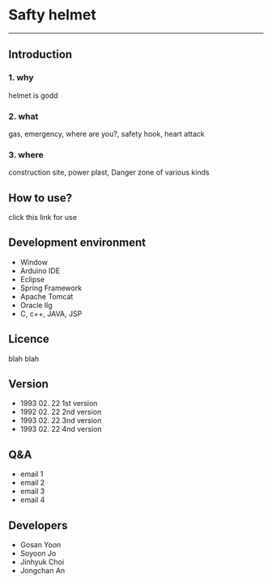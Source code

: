 # Safty helmet
------
## Introduction
### 1. why
helmet is godd
### 2. what
gas, emergency, where are you?, safety hook, heart attack
### 3. where
construction site, power plast, Danger zone of various kinds
## How to use?
click this link for use
## Development environment
* Window
* Arduino IDE
* Eclipse
* Spring Framework
* Apache Tomcat
* Oracle llg
* C, c++, JAVA, JSP
## Licence
blah blah
## Version
* 1993 02. 22 1st version
* 1992 02. 22 2nd version
* 1993 02. 22 3nd version
* 1993 02. 22 4nd version
## Q&A
* email 1
* email 2
* email 3
* email 4
## Developers
* Gosan Yoon
* Soyoon Jo
* Jinhyuk Choi
* Jongchan An
